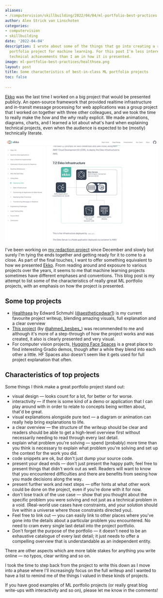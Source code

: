 ```yaml
---
aliases:
- /computervision/skillbuilding/2022/04/04/ml-portfolio-best-practices.html
author: Alex Strick van Linschoten
categories:
- computervision
- skillbuilding
date: '2022-04-04'
description: I wrote about some of the things that go into creating a really great
  portfolio project for machine learning. For this post I'm less interested in the
  technical achievements than I am in how it is presented.
image: ml-portfolio-best-practices/healthsea.png
layout: post
title: Some characteristics of best-in-class ML portfolio projects
toc: false

---
```


[Ekko](https://ekko-realtime.com) was the last time I worked on a big project that would be presented publicly. An open-source framework that provided realtime infrastructure and
in-transit message processing for web applications was a group project that I worked on together with three other colleagues, and we took the time to really make the *how* and the *why* really explicit. We made animations, diagrams, charts, and I learned a lot about what's hard when explaining technical projects, even when the audience is expected to be (mostly) technically literate.

![](ml-portfolio-best-practices/ekko.png "A screenshot from the Ekko website")

I've been working on [my redaction project](https://mlops.systems/categories/#redactionmodel) since December and slowly but surely I'm tying the ends together and getting ready for it to come to a close. As part of the final touches, I want to offer something equivalent to how we presented [Ekko](https://ekko-realtime.com). From reading around and exposure to various projects over the years, it seems to me that machine learning projects sometimes have different emphases and conventions. This blog post is my attempt to list some of the characteristics of really great ML portfolio projects, with an emphasis on how the project is presented.

## Some top projects

- [Healthsea](https://explosion.ai/blog/healthsea) by Edward Schmuhl ([@aestheticedwar1](https://twitter.com/aestheticedwar1)) is my current favourite project writeup, blending amazing visuals, full explanation and a clear overview
- [This project](https://www.ahmedbesbes.com/blog/end-to-end-machine-learning) (by [@ahmed_besbes_](https://twitter.com/ahmed_besbes_)) was recommended to me and although it's more of a step-through of how the project works and was created, it also is clearly presented and very visual.
- For computer vision projects, [Hugging Face Spaces](https://huggingface.co/spaces) is a great place to find interesting Gradio demos, though after a while they blend into each other a little. HF Spaces also doesn't seem like it gets used for full project explanation that often.

## Characteristics of top projects

Some things I think make a great portfolio project stand out:

- visual design — looks count for a lot, for better or for worse.
- interactivity — if there is some kind of a demo or application that I can play around with in order to relate to concepts being written about, that'd be great.
- visual explanations alongside pure text — a diagram or animation can really help bring explanations to life.
- a clear overview — the structure of the writeup should be clear and readers should be able to get a high-level overview first without necessarily needing to read through every last detail.
- explain what problem you're solving — spend (probably) more time than you think is necessary to explain what problem you're solving and set up the context for the work you did.
- code snippets are ok, but don't just dump your source code.
- present your dead ends — don't just present the happy path; feel free to present things that didn't work out as well. Readers will want to know that you encountered difficulties and there are benefits from seeing how you made decisions along the way.
- present further work and next steps — offer hints at what other work could be done on the project, even if you're done with it for now.
- don't lose track of the use case — show that you thought about the specific problem you were solving and not just as a technical problem in a void. (Real-world use cases have constraints, and your solution should live within a universe where those constraints directed you).
- Feel free to link out — you can easily link to other places where you've gone into the details about a particular problem you encountered. No need to cram every single last detail into the project portfolio.
- Don't forget the purpose of the portfolio — it doesn't need to be an exhaustive catalogue of every last detail; it just needs to offer a compelling overview that is understandable as an independent entity.

There are other aspects which are more table stakes for anything you write online — no typos, clear writing and so on.

I took the time to step back from the project to write this down as I move into a phase where I'll increasingly focus on the full writeup and I wanted to have a list to remind me of the things I valued in these kinds of projects.

If you have good examples of ML portfolio projects (or really great blog write-ups with interactivity and so on), please let me know in the comments!

